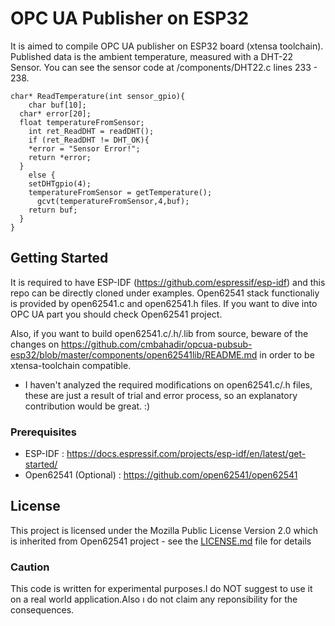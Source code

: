 # OPC UA Publisher on ESP32

It is aimed to compile OPC UA publisher on ESP32 board (xtensa toolchain). Published data is the ambient temperature, measured with a DHT-22 Sensor. You can see the sensor code at /components/DHT22.c lines 233 - 238.

    char* ReadTemperature(int sensor_gpio){
        char buf[10];
      char* error[20];
      float temperatureFromSensor;
        int ret_ReadDHT = readDHT();
        if (ret_ReadDHT != DHT_OK){
        *error = "Sensor Error!";
        return *error;
      }
        else {
        setDHTgpio(4);
        temperatureFromSensor = getTemperature();
          gcvt(temperatureFromSensor,4,buf);
        return buf;
      }
    }

## Getting Started

It is required to have ESP-IDF (https://github.com/espressif/esp-idf) and this repo can be directly cloned under examples. Open62541 stack functionaliy is provided by open62541.c and open62541.h files. If you want to dive into OPC UA part you should check Open62541 project.

Also, if you want to build open62541.c/.h/.lib from source, beware of the changes on https://github.com/cmbahadir/opcua-pubsub-esp32/blob/master/components/open62541lib/README.md in order to be xtensa-toolchain compatible.

- I haven't analyzed the required modifications on open62541.c/.h  files, these are just a result of trial and error process, so an explanatory contribution would be great. :)

### Prerequisites

- ESP-IDF : https://docs.espressif.com/projects/esp-idf/en/latest/get-started/
- Open62541 (Optional) : https://github.com/open62541/open62541

## License

This project is licensed under the Mozilla Public License Version 2.0 which is inherited from Open62541 project - see the [LICENSE.md](LICENSE.md) file for details

### Caution
This code is written for experimental purposes.I do NOT suggest to use it on a real world application.Also ı do not claim any reponsibility for the consequences.
